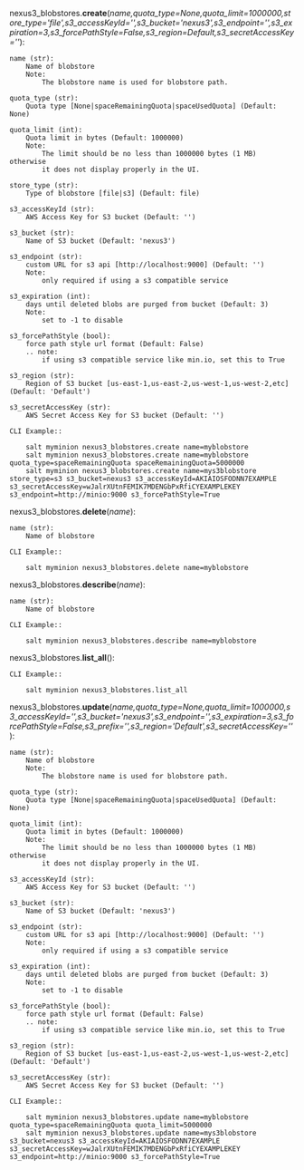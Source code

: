 nexus3_blobstores.**create**(*name,quota_type=None,quota_limit=1000000,store_type='file',s3_accessKeyId='',s3_bucket='nexus3',s3_endpoint='',s3_expiration=3,s3_forcePathStyle=False,s3_region=Default,s3_secretAccessKey=''*):

    name (str):
        Name of blobstore
        Note:
            The blobstore name is used for blobstore path.  

    quota_type (str):
        Quota type [None|spaceRemainingQuota|spaceUsedQuota] (Default: None)

    quota_limit (int):
        Quota limit in bytes (Default: 1000000)
        Note:
            The limit should be no less than 1000000 bytes (1 MB) otherwise
            it does not display properly in the UI.

    store_type (str):
        Type of blobstore [file|s3] (Default: file)

    s3_accessKeyId (str):
        AWS Access Key for S3 bucket (Default: '')

    s3_bucket (str):
        Name of S3 bucket (Default: 'nexus3')

    s3_endpoint (str):
        custom URL for s3 api [http://localhost:9000] (Default: '')
        Note:
            only required if using a s3 compatible service

    s3_expiration (int):
        days until deleted blobs are purged from bucket (Default: 3)
        Note:
            set to -1 to disable

    s3_forcePathStyle (bool):
        force path style url format (Default: False)
        .. note:
            if using s3 compatible service like min.io, set this to True

    s3_region (str):
        Region of S3 bucket [us-east-1,us-east-2,us-west-1,us-west-2,etc] (Default: 'Default')

    s3_secretAccessKey (str):
        AWS Secret Access Key for S3 bucket (Default: '')

    CLI Example::

        salt myminion nexus3_blobstores.create name=myblobstore
        salt myminion nexus3_blobstores.create name=myblobstore quota_type=spaceRemainingQuota spaceRemainingQuota=5000000
        salt myminion nexus3_blobstores.create name=mys3blobstore store_type=s3 s3_bucket=nexus3 s3_accessKeyId=AKIAIOSFODNN7EXAMPLE s3_secretAccessKey=wJalrXUtnFEMIK7MDENGbPxRfiCYEXAMPLEKEY s3_endpoint=http://minio:9000 s3_forcePathStyle=True
    

nexus3_blobstores.**delete**(*name*):

    name (str):
        Name of blobstore

    CLI Example::

        salt myminion nexus3_blobstores.delete name=myblobstore
    

nexus3_blobstores.**describe**(*name*):

    name (str):
        Name of blobstore

    CLI Example::

        salt myminion nexus3_blobstores.describe name=myblobstore
    

nexus3_blobstores.**list_all**():

    CLI Example::

        salt myminion nexus3_blobstores.list_all
    

nexus3_blobstores.**update**(*name,quota_type=None,quota_limit=1000000,s3_accessKeyId='',s3_bucket='nexus3',s3_endpoint='',s3_expiration=3,s3_forcePathStyle=False,s3_prefix='',s3_region='Default',s3_secretAccessKey=''*):

    name (str):
        Name of blobstore
        Note:
            The blobstore name is used for blobstore path.  

    quota_type (str):
        Quota type [None|spaceRemainingQuota|spaceUsedQuota] (Default: None)

    quota_limit (int):
        Quota limit in bytes (Default: 1000000)
        Note:
            The limit should be no less than 1000000 bytes (1 MB) otherwise
            it does not display properly in the UI.

    s3_accessKeyId (str):
        AWS Access Key for S3 bucket (Default: '')

    s3_bucket (str):
        Name of S3 bucket (Default: 'nexus3')

    s3_endpoint (str):
        custom URL for s3 api [http://localhost:9000] (Default: '')
        Note:
            only required if using a s3 compatible service

    s3_expiration (int):
        days until deleted blobs are purged from bucket (Default: 3)
        Note:
            set to -1 to disable

    s3_forcePathStyle (bool):
        force path style url format (Default: False)
        .. note:
            if using s3 compatible service like min.io, set this to True

    s3_region (str):
        Region of S3 bucket [us-east-1,us-east-2,us-west-1,us-west-2,etc] (Default: 'Default')

    s3_secretAccessKey (str):
        AWS Secret Access Key for S3 bucket (Default: '')

    CLI Example::

        salt myminion nexus3_blobstores.update name=myblobstore quota_type=spaceRemainingQuota quota_limit=5000000
        salt myminion nexus3_blobstores.update name=mys3blobstore s3_bucket=nexus3 s3_accessKeyId=AKIAIOSFODNN7EXAMPLE s3_secretAccessKey=wJalrXUtnFEMIK7MDENGbPxRfiCYEXAMPLEKEY s3_endpoint=http://minio:9000 s3_forcePathStyle=True
